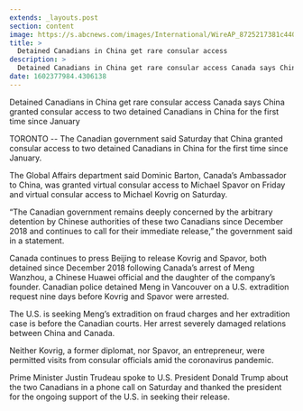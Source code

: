 ```yaml
--- 
extends: _layouts.post 
section: content 
image: https://s.abcnews.com/images/International/WireAP_8725217381c440cf90c80b61778b1cf1_16x9_992.jpg 
title: > 
  Detained Canadians in China get rare consular access 
description: > 
  Detained Canadians in China get rare consular access Canada says China granted consular access to two detained Canadians in China for the first time since JanuaryTORONTO -- The Canadian government said Saturday that China granted consular access to two detained Canadians in China for the first time since January.The Global Affairs department said Dominic Barton, Canada’s Ambassador to China, was granted virtual consular access to Michael Spavor on Friday and virtual consular access to Michael Kovrig on Saturday.Canada continues to press Beijing to release Kovrig and Spavor, both detained since December 2018 following Canada’s arrest of Meng Wanzhou, a Chinese Huawei official and the daughter of the company’s founder.Canadian police detained Meng in Vancouver on a U.S. extradition request nine days before Kovrig and Spavor were arrested.Neither Kovrig, a former diplomat, nor Spavor, an entrepreneur, were permitted visits from consular officials amid the coronavirus pandemic. 
date: 1602377984.4306138 
--- 
```

Detained Canadians in China get rare consular access Canada says China granted consular access to two detained Canadians in China for the first time since January

TORONTO -- The Canadian government said Saturday that China granted consular access to two detained Canadians in China for the first time since January.

The Global Affairs department said Dominic Barton, Canada’s Ambassador to China, was granted virtual consular access to Michael Spavor on Friday and virtual consular access to Michael Kovrig on Saturday.

“The Canadian government remains deeply concerned by the arbitrary detention by Chinese authorities of these two Canadians since December 2018 and continues to call for their immediate release,” the government said in a statement.

Canada continues to press Beijing to release Kovrig and Spavor, both detained since December 2018 following Canada’s arrest of Meng Wanzhou, a Chinese Huawei official and the daughter of the company’s founder. Canadian police detained Meng in Vancouver on a U.S. extradition request nine days before Kovrig and Spavor were arrested.

The U.S. is seeking Meng’s extradition on fraud charges and her extradition case is before the Canadian courts. Her arrest severely damaged relations between China and Canada.

Neither Kovrig, a former diplomat, nor Spavor, an entrepreneur, were permitted visits from consular officials amid the coronavirus pandemic.

Prime Minister Justin Trudeau spoke to U.S. President Donald Trump about the two Canadians in a phone call on Saturday and thanked the president for the ongoing support of the U.S. in seeking their release.